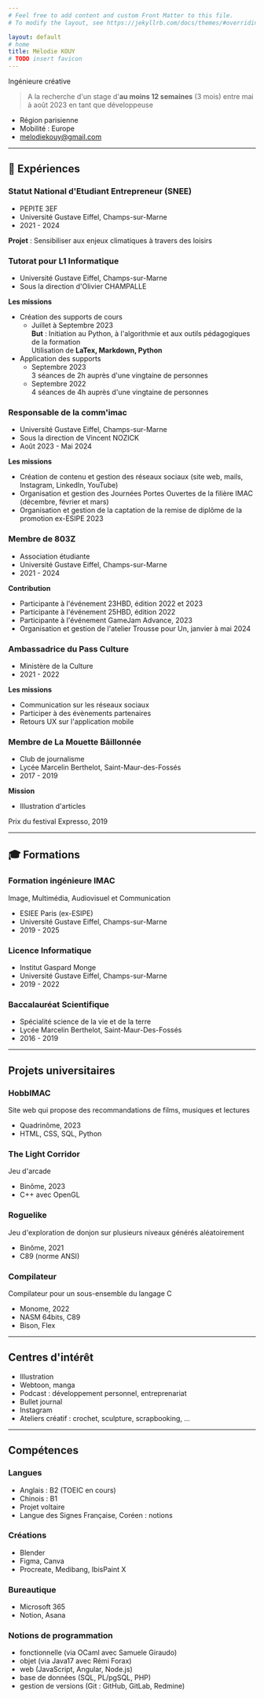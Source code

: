```yaml
---
# Feel free to add content and custom Front Matter to this file.
# To modify the layout, see https://jekyllrb.com/docs/themes/#overriding-theme-defaults

layout: default
# home
title: Mélodie KOUY
# TODO insert favicon
---
```


Ingénieure créative  
> A la recherche d'un stage d'**au moins 12 semaines** (3 mois) entre mai à août 2023 en tant que développeuse

- Région parisienne
- Mobilité : Europe
- melodiekouy@gmail.com

<!-- TODO ajouter les réseaux sociaux -->

---

## 💼 Expériences
### Statut National d'Etudiant Entrepreneur (SNEE)
- PEPITE 3EF
- Université Gustave Eiffel, Champs-sur-Marne
- 2021 - 2024

**Projet** : Sensibiliser aux enjeux climatiques à travers des loisirs

### Tutorat pour L1 Informatique
- Université Gustave Eiffel, Champs-sur-Marne
- Sous la direction d'Olivier CHAMPALLE

**Les missions**
- Création des supports de cours  
    - Juillet à Septembre 2023  
    **But** : Initiation au Python, à l'algorithmie et aux outils pédagogiques de la formation  
    Utilisation de **LaTex, Markdown, Python**
- Application des supports
    - Septembre 2023  
        3 séances de 2h auprès d'une vingtaine de personnes
    - Septembre 2022  
        4 séances de 4h auprès d'une vingtaine de personnes

### Responsable de la comm'imac
- Université Gustave Eiffel, Champs-sur-Marne
- Sous la direction de Vincent NOZICK
- Août 2023 - Mai 2024

**Les missions**
- Création de contenu et gestion des réseaux sociaux (site web, mails, Instagram, LinkedIn, YouTube)
- Organisation et gestion des Journées Portes Ouvertes de la filière IMAC (décembre, février et mars)
- Organisation et gestion de la captation de la remise de diplôme de la promotion ex-ESIPE 2023

### Membre de 803Z
- Association étudiante
- Université Gustave Eiffel, Champs-sur-Marne
- 2021 - 2024

**Contribution**
- Participante à l'événement 23HBD, édition 2022 et 2023
- Participante à l'événement 25HBD, édition 2022
- Participante à l'événement GameJam Advance, 2023
- Organisation et gestion de l'atelier Trousse pour Un, janvier à mai 2024

### Ambassadrice du Pass Culture
- Ministère de la Culture
- 2021 - 2022

**Les missions**
- Communication sur les réseaux sociaux
- Participer à des évènements partenaires
- Retours UX sur l'application mobile

### Membre de La Mouette Bâillonnée
- Club de journalisme
- Lycée Marcelin Berthelot, Saint-Maur-des-Fossés
- 2017 - 2019

**Mission**
- Illustration d'articles

Prix du festival Expresso, 2019

--- 

## 🎓 Formations
### Formation ingénieure IMAC
Image, Multimédia, Audiovisuel et Communication
- ESIEE Paris (ex-ESIPE)
- Université Gustave Eiffel, Champs-sur-Marne
- 2019 - 2025

### Licence Informatique
- Institut Gaspard Monge
- Université Gustave Eiffel, Champs-sur-Marne
- 2019 - 2022

### Baccalauréat Scientifique
- Spécialité science de la vie et de la terre
- Lycée Marcelin Berthelot, Saint-Maur-Des-Fossés
- 2016 - 2019

---

## Projets universitaires

### HobbIMAC
Site web qui propose des recommandations de films, musiques et lectures
- Quadrinôme, 2023
- HTML, CSS, SQL, Python

### The Light Corridor
Jeu d'arcade
- Binôme, 2023
- C++ avec OpenGL

### Roguelike
Jeu d'exploration de donjon sur plusieurs niveaux générés aléatoirement
- Binôme, 2021
- C89 (norme ANSI)

### Compilateur
Compilateur pour un sous-ensemble du langage C
- Monome, 2022
- NASM 64bits, C89
- Bison, Flex

---

## Centres d'intérêt
- Illustration
- Webtoon, manga
- Podcast : développement personnel, entreprenariat
- Bullet journal
- Instagram
- Ateliers créatif : crochet, sculpture, scrapbooking, ...

--- 

## Compétences
### Langues
- Anglais : B2 (TOEIC en cours)
- Chinois : B1
- Projet voltaire
- Langue des Signes Française, Coréen : notions

### Créations
- Blender
- Figma, Canva
- Procreate, Medibang, IbisPaint X
<!-- TODO : suite adobe ? -->

### Bureautique
- Microsoft 365
- Notion, Asana

### Notions de programmation
- fonctionnelle (via OCaml avec Samuele Giraudo)
- objet (via Java17 avec Rémi Forax)
- web (JavaScript, Angular, Node.js)
- base de données (SQL, PL/pgSQL, PHP)
- gestion de versions (Git : GitHub, GitLab, Redmine)